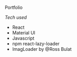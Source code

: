 Portfolio 

*Tech used*

* React
* Material UI
* Javascript
* npm react-lazy-loader
* ImagLoader by @Ross Bulat

